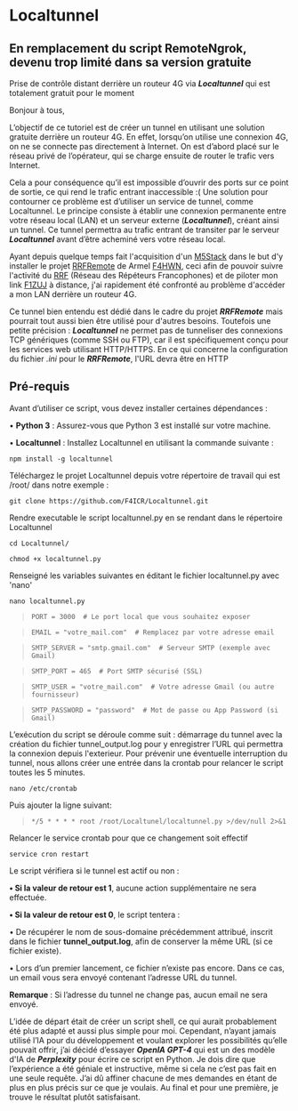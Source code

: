 # Localtunnel
## En remplacement du script RemoteNgrok, devenu trop limité dans sa version gratuite
Prise de contrôle distant derrière un routeur 4G via ***Localtunnel*** qui est totalement gratuit pour le moment

Bonjour à tous,

L’objectif de ce tutoriel est de créer un tunnel en utilisant une solution gratuite derrière un routeur 4G. En effet, lorsqu’on utilise une connexion 4G, on ne se connecte pas directement à Internet. On est d’abord placé sur le réseau privé de l’opérateur, qui se charge ensuite de router le trafic vers Internet.

Cela a pour conséquence qu’il est impossible d’ouvrir des ports sur ce point de sortie, ce qui rend le trafic entrant inaccessible :( Une solution pour contourner ce problème est d’utiliser un service de tunnel, comme Localtunnel. Le principe consiste à établir une connexion permanente entre votre réseau local (LAN) et un serveur externe (***Localtunnel***), créant ainsi un tunnel. Ce tunnel permettra au trafic entrant de transiter par le serveur ***Localtunnel*** avant d’être acheminé vers votre réseau local.

Ayant depuis quelque temps fait l'acquisition d'un [M5Stack](https://m5stack.com/) dans le but d'y installer le projet [RRFRemote](https://github.com/armel/RRFRemote) de Armel [F4HWN](https://www.qrz.com/db/F4HWN), ceci afin de pouvoir suivre l'activité du [RRF](http://rrf4.f5nlg.ovh:82/) (Réseau des Répéteurs Francophones) et de piloter mon link [F1ZUJ](https://www.qrz.com/db/F1ZUJ) à distance, j'ai rapidement été confronté au problème d'accéder a mon LAN derrière un routeur 4G.

Ce tunnel bien entendu est dédié dans le cadre du projet ***RRFRemote*** mais pourrait tout aussi bien être utilisé pour d'autres besoins.
Toutefois une petite précision : ***Localtunnel*** ne permet pas de tunneliser des connexions TCP génériques (comme SSH ou FTP), car il est spécifiquement conçu pour les services web utilisant HTTP/HTTPS. 
En ce qui concerne la configuration du fichier _.ini_ pour le ***RRFRemote***, l'URL devra être en HTTP

## Pré-requis
Avant d’utiliser ce script, vous devez installer certaines dépendances :

• **Python 3** : Assurez-vous que Python 3 est installé sur votre machine.
 
• **Localtunnel** : Installez Localtunnel en utilisant la commande suivante :

`npm install -g localtunnel`

Téléchargez le projet Localtunnel depuis votre répertoire de travail qui est /root/ dans notre exemple :

`git clone https://github.com/F4ICR/Localtunnel.git`

Rendre executable le script localtunnel.py en se rendant dans le répertoire Localtunnel

`cd Localtunnel/`

`chmod +x localtunnel.py`

Renseigné les variables suivantes en éditant le fichier localtunnel.py avec 'nano'

`nano localtunnel.py`

> `PORT = 3000  # Le port local que vous souhaitez exposer`

> `EMAIL = "votre_mail.com"  # Remplacez par votre adresse email`
 
> `SMTP_SERVER = "smtp.gmail.com"  # Serveur SMTP (exemple avec Gmail)`

> `SMTP_PORT = 465  # Port SMTP sécurisé (SSL)`

> `SMTP_USER = "votre_mail.com"  # Votre adresse Gmail (ou autre fournisseur)`

> `SMTP_PASSWORD = "password"  # Mot de passe ou App Password (si Gmail)`

L’exécution du script se déroule comme suit : démarrage du tunnel avec la création du fichier tunnel_output.log pour y enregistrer l’URL qui permettra la connexion depuis l'exterieur. Pour prévenir une éventuelle interruption du tunnel, nous allons créer une entrée dans la crontab pour relancer le script toutes les 5 minutes.

`nano /etc/crontab`

Puis ajouter la ligne suivant:

> `*/5 * * * * root /root/Localtunel/localtunnel.py >/dev/null 2>&1`

Relancer le service crontab pour que ce changement soit effectif

`service cron restart`

Le script vérifiera si le tunnel est actif ou non :

**• Si la valeur de retour est 1**, aucune action supplémentaire ne sera effectuée.

**• Si la valeur de retour est 0**, le script tentera :


• De récupérer le nom de sous-domaine précédemment attribué, inscrit dans le fichier **tunnel_output.log**, afin de conserver la même URL (si ce fichier existe).

• Lors d’un premier lancement, ce fichier n’existe pas encore. Dans ce cas, un email vous sera envoyé contenant l’adresse URL du tunnel.

**Remarque** : Si l’adresse du tunnel ne change pas, aucun email ne sera envoyé.

L’idée de départ était de créer un script shell, ce qui aurait probablement été plus adapté et aussi plus simple pour moi. Cependant, n’ayant jamais utilisé l’IA pour du développement et voulant explorer les possibilités qu’elle pouvait offrir, j’ai décidé d’essayer ***OpenIA GPT-4*** qui est un des modèle d'IA de ***Perplexity*** pour écrire ce script en Python.
Je dois dire que l’expérience a été géniale et instructive, même si cela ne c’est pas fait en une seule requête. J’ai dû affiner chacune de mes demandes en étant de plus en plus précis sur ce que je voulais. Au final et pour une première, je trouve le résultat plutôt satisfaisant.